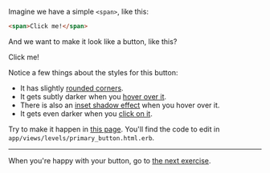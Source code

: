 Imagine we have a simple `<span>`, like this:

```html
<span>Click me!</span>
```

And we want to make it look like a button, like this?

<span class="btn btn-lg btn-primary">Click me!</span>

Notice a few things about the styles for this button:

- It has slightly [rounded corners](https://developer.mozilla.org/en-US/docs/Web/CSS/border-radius).
- It gets subtly darker when you [hover over it](https://developer.mozilla.org/en-US/docs/Web/CSS/:hover).
- There is also an [inset shadow effect](https://cssgenerator.org/box-shadow-css-generator.html) when you hover over it.
- It gets even darker when you [click on it](https://developer.mozilla.org/en-US/docs/Web/CSS/:active).

Try to make it happen in <a href="/levels/primary_button" target="_blank">this page</a>. You'll find the code to edit in `app/views/levels/primary_button.html.erb`.

---

When you're happy with your button, go to [the next exercise](/instructions/other_buttons).
